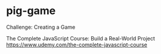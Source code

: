 # pig-game
Challenge: Creating a Game

The Complete JavaScript Course: Build a Real-World Project
https://www.udemy.com/the-complete-javascript-course
